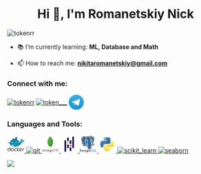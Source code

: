 <h1 align="center">Hi 👋, I'm Romanetskiy Nick</h1>
<p align="left"> <img src="https://komarev.com/ghpvc/?username=tokenrr&label=Profile%20views&color=0e75b6&style=flat" alt="tokenrr" /> </p>

- 📚 I’m currently learning: **ML, Database and Math**

- 📫 How to reach me: **nikitaromanetskiy@gmail.com**

<h3 align="left">Connect with me:</h3>
<p align="left">
<a href="https://linkedin.com/in/tokenrr" target="blank"><img align="center" src="https://raw.githubusercontent.com/rahuldkjain/github-profile-readme-generator/master/src/images/icons/Social/linked-in-alt.svg" alt="tokenrr" height="30" width="40" /></a>
<a href="discordapp.com/users/598035890719162398" target="blank"><img align="center" src="https://raw.githubusercontent.com/rahuldkjain/github-profile-readme-generator/master/src/images/icons/Social/discord.svg" alt="token___" height="35" width="35" /></a>
<a href="https://t.me/TokenRR" target="blank"><img align="center" src="https://github.com/TokenRR/TokenRR/blob/main/telegram.svg" alt="TokenRR" height="35" width="35" /></a>
</p>

<h3 align="left">Languages and Tools:</h3>
<p align="left"> <a href="https://www.docker.com/" target="_blank" rel="noreferrer"> <img src="https://raw.githubusercontent.com/devicons/devicon/master/icons/docker/docker-original-wordmark.svg" alt="docker" width="40" height="40"/> </a> <a href="https://git-scm.com/" target="_blank" rel="noreferrer"> <img src="https://www.vectorlogo.zone/logos/git-scm/git-scm-icon.svg" alt="git" width="40" height="40"/> </a> <a href="https://www.mongodb.com/" target="_blank" rel="noreferrer"> <img src="https://raw.githubusercontent.com/devicons/devicon/master/icons/mongodb/mongodb-original-wordmark.svg" alt="mongodb" width="40" height="40"/> </a> <a href="https://pandas.pydata.org/" target="_blank" rel="noreferrer"> <img src="https://raw.githubusercontent.com/devicons/devicon/2ae2a900d2f041da66e950e4d48052658d850630/icons/pandas/pandas-original.svg" alt="pandas" width="40" height="40"/> </a> <a href="https://www.postgresql.org" target="_blank" rel="noreferrer"> <img src="https://raw.githubusercontent.com/devicons/devicon/master/icons/postgresql/postgresql-original-wordmark.svg" alt="postgresql" width="40" height="40"/> </a> <a href="https://www.python.org" target="_blank" rel="noreferrer"> <img src="https://raw.githubusercontent.com/devicons/devicon/master/icons/python/python-original.svg" alt="python" width="40" height="40"/> </a> <a href="https://scikit-learn.org/" target="_blank" rel="noreferrer"> <img src="https://upload.wikimedia.org/wikipedia/commons/0/05/Scikit_learn_logo_small.svg" alt="scikit_learn" width="40" height="40"/> </a> <a href="https://seaborn.pydata.org/" target="_blank" rel="noreferrer"> <img src="https://seaborn.pydata.org/_images/logo-mark-lightbg.svg" alt="seaborn" width="40" height="40"/> </a> </p>

<img src="https://github-readme-stats.vercel.app/api/top-langs/?username=TokenRR&layout=compact&theme=tokyonight" width="35%">
